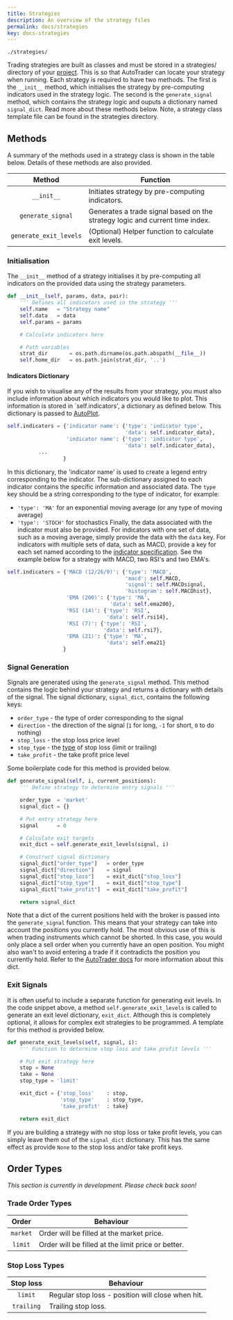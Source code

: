 ```yaml
---
title: Strategies
description: An overview of the strategy files
permalink: docs/strategies
key: docs-strategies
---
```


`./strategies/`


Trading strategies are built as classes and must be stored in a strategies/ directory of your 
[project](/docs#project-directory-structure). This is so that AutoTrader can locate your strategy when running. Each
strategy is required to have two methods. The first is the `__init__` method, which initialises the strategy by 
pre-computing indicators used in the strategy logic. The second is the `generate_signal` method, which contains the 
strategy logic and ouputs a dictionary named `signal_dict`. Read more about these methods below. 
Note, a strategy class template file can be found in the strategies directory.


## Methods
A summary of the methods used in a strategy class is shown in the table below. Details of these methods are also provided. 

|           Method           | Function                                                                                           |
| :------------------------: | -------------------------------------------------------------------------------------------------- |
|         `__init__`         | Initiates strategy by pre-computing indicators.                                                    |
|     `generate_signal`      | Generates a trade signal based on the strategy logic and current time index.                       |
|   `generate_exit_levels`   | (Optional) Helper function to calculate exit levels.                                               |



### Initialisation
The `__init__` method of a strategy initialises it by pre-computing all indicators on the provided data using the 
strategy parameters. 

```python
def __init__(self, params, data, pair):
    ''' Defines all indicators used in the strategy '''
    self.name   = "Strategy name"
    self.data   = data
    self.params = params

    # Calculate indicators here

    # Path variables
    strat_dir       = os.path.dirname(os.path.abspath(__file__))
    self.home_dir   = os.path.join(strat_dir, '..')
```

#### Indicators Dictionary
If you wish to visualise any of the results from your strategy, you must also include information about which
indicators you would like to plot. This information is stored in `self.indicators', a dictionary as defined 
below. This dictionary is passed to [AutoPlot](autoplot). 

```py
self.indicators = {'indicator name': {'type': 'indicator type',
                                      'data': self.indicator_data},
                   'indicator name': {'type': 'indicator type',
                                      'data': self.indicator_data},
		  ...
                  }

```

In this dictionary, the 'indicator name' is used to create a legend entry corresponding to the indicator. The sub-dictionary
assigned to each indicator contains the specific information and associated data. The `type` key should be a string corresponding
to the type of indicator, for example:
- `'type': 'MA'` for an exponential moving average (or any type of moving average)
- `'type': 'STOCH'` for stochastics
Finally, the data associated with the indicator must also be provided. For indicators with one set of data, such as a moving average,
simply provide the data with the `data` key. For indicators with multiple sets of data, such as MACD, provide a key for each set named
according to the [indicator specification](autoplot#indicator-specification).
See the example below for a strategy with MACD, two RSI's and two EMA's.

```py
self.indicators = {'MACD (12/26/9)': {'type': 'MACD',
                                      'macd': self.MACD,
                                      'signal': self.MACDsignal,
                                      'histogram': self.MACDhist},
                   'EMA (200)': {'type': 'MA',
                                 'data': self.ema200},
                   'RSI (14)': {'type': 'RSI',
                                'data': self.rsi14},
                   'RSI (7)': {'type': 'RSI',
                               'data': self.rsi7},
                   'EMA (21)': {'type': 'MA',
                                'data': self.ema21}
                  }
```


### Signal Generation
Signals are generated using the `generate_signal` method. This method contains the logic behind your strategy 
and returns a dictionary with details of the signal. The signal dictionary, `signal_dict`, contains the following 
keys:
- `order_type` - the type of order corresponding to the signal
- `direction` - the direction of the signal (`1` for long, `-1` for short, `0` to do nothing)
- `stop_loss` - the stop loss price level
- `stop_type` - the [type](brokers-virtual) of stop loss (limit or trailing)
- `take_profit` - the take profit price level

Some boilerplate code for this method is provided below.

```python
def generate_signal(self, i, current_positions):
    ''' Define strategy to determine entry signals '''

    order_type  = 'market'
    signal_dict = {}

    # Put entry strategy here
    signal      = 0

    # Calculate exit targets
    exit_dict = self.generate_exit_levels(signal, i)

    # Construct signal dictionary
    signal_dict["order_type"]   = order_type
    signal_dict["direction"]    = signal
    signal_dict["stop_loss"]    = exit_dict["stop_loss"]
    signal_dict["stop_type"]    = exit_dict["stop_type"]
    signal_dict["take_profit"]  = exit_dict["take_profit"]

    return signal_dict
```

Note that a dict of the current positions held with the broker is passed into the `generate_signal` function.
This means that your strategy can take into account the positions you currently hold. The most obvious use of this
is when trading instruments which cannot be shorted. In this case, you would only place a sell order when you 
currently have an open position. 
You might also wan't to avoid entering a trade if it contradicts the position you currently hold.
Refer to the [AutoTrader docs](autotrader) for more information about this dict.




### Exit Signals
It is often useful to include a separate function for generating exit levels. In the code snippet above, a method
`self.generate_exit_levels` is called to generate an exit level dictionary, `exit_dict`. Although this is completely 
optional, it allows for complex exit strategies to be programmed. A template for this method is provided below.

```python
def generate_exit_levels(self, signal, i):
    ''' Function to determine stop loss and take profit levels '''

    # Put exit strategy here
    stop = None
    take = None
    stop_type = 'limit'

    exit_dict = {'stop_loss'    : stop, 
                 'stop_type'    : stop_type,
                 'take_profit'  : take}

    return exit_dict
```

If you are building a strategy with no stop loss or take profit levels, you can simply leave them out of the `signal_dict`
dictionary. This has the same effect as provide `None` to the stop loss and/or take profit keys.



## Order Types

*This section is currently in development. Please check back soon!*


### Trade Order Types

| Order | Behaviour |
|:---------:| --------- |
| `market` | Order will be filled at the market price. |
| `limit` | Order will be filled at the limit price or better. |


### Stop Loss Types

| Stop loss | Behaviour |
|:---------:| --------- |
| `limit`   | Regular stop loss - position will close when hit. |
|  `trailing` | Trailing stop loss. |


